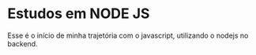 # Estudos em NODE JS
Esse é o início de minha trajetória com o javascript, utilizando o nodejs no backend.